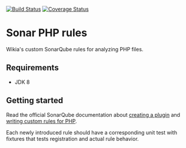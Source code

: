 [![Build Status](https://api.travis-ci.org/Wikia/sonar-php-rules.svg?branch=master)](https://travis-ci.org/Wikia/sonar-php-rules)
[![Coverage Status](https://coveralls.io/repos/github/Wikia/sonar-php-rules/badge.svg?branch=master)](https://coveralls.io/github/Wikia/sonar-php-rules?branch=master)

Sonar PHP rules
======
Wikia's custom SonarQube rules for analyzing PHP files.

## Requirements
- JDK 8

## Getting started
Read the official SonarQube documentation about [creating a plugin](https://docs.sonarqube.org/display/DEV/Build+Plugin)
and [writing custom rules for PHP](https://docs.sonarqube.org/display/PLUG/Custom+Rules+for+PHP).

Each newly introduced rule should have a corresponding unit test with fixtures that tests registration and actual rule behavior.

